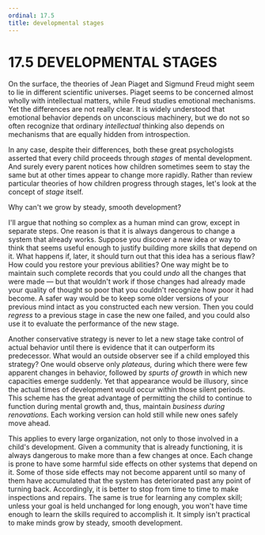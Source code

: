 ```yaml
---
ordinal: 17.5
title: developmental stages
---
```


# 17.5 DEVELOPMENTAL STAGES 

<p>On the surface, the theories of Jean Piaget and Sigmund Freud might seem to lie in different scientific universes. Piaget seems to be concerned almost wholly with intellectual matters, while Freud studies emotional mechanisms. Yet the differences are not really clear. It is widely understood that emotional behavior depends on unconscious machinery, but we do not so often recognize that ordinary <em>intellectual</em> thinking also depends on mechanisms that are equally hidden from introspection.</p>
<p>In any case, despite their differences, both these great psychologists asserted that every child proceeds through <em>stages</em> of mental development. And surely every parent notices how children sometimes seem to stay the same but at other times appear to change more rapidly. Rather than review particular theories of how children progress through stages, let's look at the concept of <em>stage</em> itself.</p>
<p>Why can't we grow by steady, smooth development?</p>
<p>I'll argue that nothing so complex as a human mind can grow, except in separate steps. One reason is that it is always dangerous to change a system that already works. Suppose you discover a new idea or way to think that seems useful enough to justify building more skills that depend on it. What happens if, later, it should turn out that this idea has a serious flaw? How could you restore your previous abilities? One way might be to maintain such complete records that you could <em>undo</em> all the changes that were made &mdash; but that wouldn't work if those changes had already made your quality of thought so poor that you couldn't recognize how poor it had become. A safer way would be to keep some older versions of your previous mind intact as you constructed each new version. Then you could <em>regress</em> to a previous stage in case the new one failed, and you could also use it to evaluate the performance of the new stage.</p>
<p>Another conservative strategy is never to let a new stage take control of actual behavior until there is evidence that it can outperform its predecessor. What would an outside observer see if a child employed this strategy? One would observe only <em>plateaus,</em> during which there were few apparent changes in behavior, followed by <em>spurts of growth</em> in which new capacities emerge suddenly. Yet that appearance would be illusory, since the actual times of development would occur within those silent periods. This scheme has the great advantage of permitting the child to continue to function during mental growth and, thus, maintain <em>business during renovations.</em> Each working version can hold still while new ones safely move ahead.</p>
<p>This applies to every large organization, not only to those involved in a child's development. Given a community that is already functioning, it is always dangerous to make more than a few changes at once. Each change is prone to have some harmful side effects on other systems that depend on it. Some of those side effects may not become apparent until so many of them have accumulated that the system has deteriorated past any point of turning back. Accordingly, it is better to stop from time to time to make inspections and repairs. The same is true for learning any complex skill; unless your goal is held unchanged for long enough, you won't have time enough to learn the skills required to accomplish it. It simply isn't practical to make minds grow by steady, smooth development.</p>